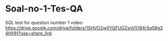 # Soal-no-1-Tes-QA
SQL test for question number 1
video: https://drive.google.com/drive/folders/1SHVO2w0YQFUGZsnV5184r5q58g34hlHH?usp=share_link
